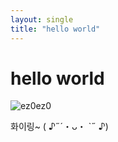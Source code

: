 ```yaml
---
layout: single
title: "hello world"
---
```


# hello world

![ez0ez0]({{site.url}}/images/2024-08-23-helloworld/helloworld.jpg)

화이링~ ( ♪˶´・‎ᴗ・ `˶ ♪)

